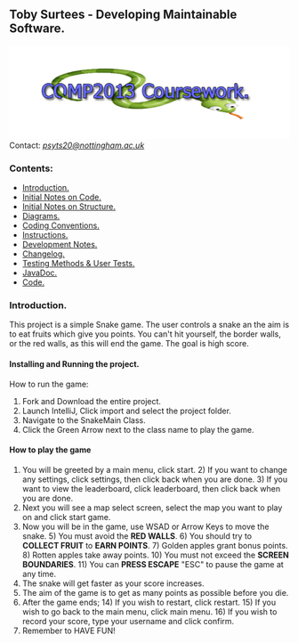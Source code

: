 

## Toby Surtees - Developing Maintainable Software.
![COMP2013 Cousework Snake Logo](assets/comp2013snakeLogo.png)\
Contact: *psyts20@nottingham.ac.uk*
### Contents:
 - [Introduction.](#introduction)
 - [Initial Notes on Code.](docs/initialNotes.md)
 - [Initial Notes on Structure.](docs/notesOnStructure.md)
 - [Diagrams.](docs/diagrams.md)
 - [Coding Conventions.](docs/codingConventions.md)
 - [Instructions.](docs/instructions.md)
 - [Development Notes.](docs/devNotes.md)
 - [Changelog.](docs/changelog.md)
 - [Testing Methods & User Tests.](docs/testing.md)
 - [JavaDoc.](javadoc/comp2013)
 - [Code.](comp2013/src/main/java/)
 
<a name="introduction"></a>
### Introduction.
This project is a simple Snake game. The user controls a snake an the aim is to eat fruits
which give you points. You can't hit yourself, the border walls, or the red walls, 
as this will end the game. The goal is high score.

#### Installing and Running the project.
How to run the game:
1) Fork and Download the entire project.
2) Launch IntelliJ, Click import and select the project folder.
3) Navigate to the SnakeMain Class.
4) Click the Green Arrow next to the class name to play the game.

#### How to play the game
1) You will be greeted by a main menu, click start.
   2) If you want to change any settings, click settings, then click back when you are done.
   3) If you want to view the leaderboard, click leaderboard, then click back when you are done.
3) Next you will see a map select screen, select the map you want to play on and click start game.
4) Now you will be in the game, use WSAD or Arrow Keys to move the snake.
   5) You must avoid the **RED WALLS**.
   6) You should try to **COLLECT FRUIT** to **EARN POINTS**.
      7) Golden apples grant bonus points.
      8) Rotten apples take away points.
   10) You must not exceed the **SCREEN BOUNDARIES**.
   11) You can **PRESS ESCAPE** "ESC" to pause the game at any time.
11) The snake will get faster as your score increases.
12) The aim of the game is to get as many points as possible before you die.
13) After the game ends;
    14) If you wish to restart, click restart.
    15) If you wish to go back to the main menu, click main menu.
    16) If you wish to record your score, type your username and click confirm.
17) Remember to HAVE FUN!



